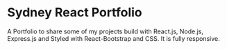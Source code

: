 # Sydney React Portfolio
 A Portfolio to share some of my projects build with React.js, Node.js, Express.js and Styled with React-Bootstrap and CSS. It is fully responsive.
